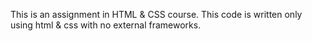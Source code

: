 This is an assignment in HTML & CSS course.
This code is written only using html & css with no external frameworks.
